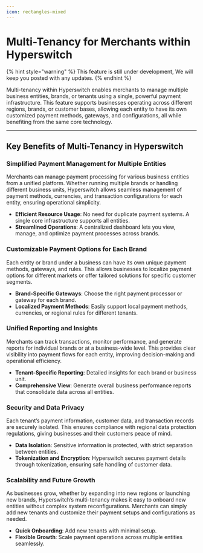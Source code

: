 ```yaml
---
icon: rectangles-mixed
---
```


# Multi-Tenancy for Merchants within Hyperswitch

{% hint style="warning" %}
This feature is still under development, We will keep you posted with any updates.
{% endhint %}

Multi-tenancy within Hyperswitch enables merchants to manage multiple business entities, brands, or tenants using a single, powerful payment infrastructure. This feature supports businesses operating across different regions, brands, or customer bases, allowing each entity to have its own customized payment methods, gateways, and configurations, all while benefiting from the same core technology.

***

## Key Benefits of Multi-Tenancy in Hyperswitch

### **Simplified Payment Management for Multiple Entities**

Merchants can manage payment processing for various business entities from a unified platform. Whether running multiple brands or handling different business units, Hyperswitch allows seamless management of payment methods, currencies, and transaction configurations for each entity, ensuring operational simplicity.

* **Efficient Resource Usage**: No need for duplicate payment systems. A single core infrastructure supports all entities.
* **Streamlined Operations**: A centralized dashboard lets you view, manage, and optimize payment processes across brands.

### **Customizable Payment Options for Each Brand**

Each entity or brand under a business can have its own unique payment methods, gateways, and rules. This allows businesses to localize payment options for different markets or offer tailored solutions for specific customer segments.

* **Brand-Specific Gateways**: Choose the right payment processor or gateway for each brand.
* **Localized Payment Methods**: Easily support local payment methods, currencies, or regional rules for different tenants.

### **Unified Reporting and Insights**

Merchants can track transactions, monitor performance, and generate reports for individual brands or at a business-wide level. This provides clear visibility into payment flows for each entity, improving decision-making and operational efficiency.

* **Tenant-Specific Reporting**: Detailed insights for each brand or business unit.
* **Comprehensive View**: Generate overall business performance reports that consolidate data across all entities.

### **Security and Data Privacy**

Each tenant’s payment information, customer data, and transaction records are securely isolated. This ensures compliance with regional data protection regulations, giving businesses and their customers peace of mind.

* **Data Isolation**: Sensitive information is protected, with strict separation between entities.
* **Tokenization and Encryption**: Hyperswitch secures payment details through tokenization, ensuring safe handling of customer data.

### **Scalability and Future Growth**

As businesses grow, whether by expanding into new regions or launching new brands, Hyperswitch’s multi-tenancy makes it easy to onboard new entities without complex system reconfigurations. Merchants can simply add new tenants and customize their payment setups and configurations as needed.

* **Quick Onboarding**: Add new tenants with minimal setup.
* **Flexible Growth**: Scale payment operations across multiple entities seamlessly.
